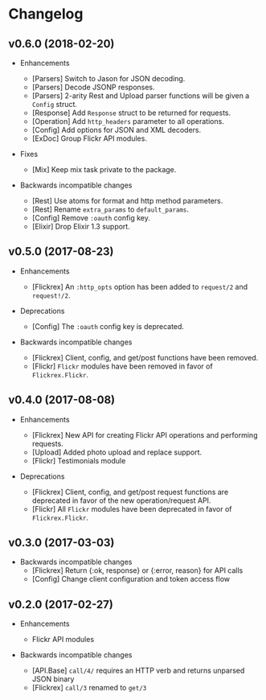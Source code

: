 # Changelog

## v0.6.0 (2018-02-20)

* Enhancements
  * [Parsers] Switch to Jason for JSON decoding.
  * [Parsers] Decode JSONP responses.
  * [Parsers] 2-arity Rest and Upload parser functions will be given a
    `Config` struct.
  * [Response] Add `Response` struct to be returned for requests.
  * [Operation] Add `http_headers` parameter to all operations.
  * [Config] Add options for JSON and XML decoders.
  * [ExDoc] Group Flickr API modules.

* Fixes
  * [Mix] Keep mix task private to the package.

* Backwards incompatible changes
  * [Rest] Use atoms for format and http method parameters.
  * [Rest] Rename `extra_params` to `default_params`.
  * [Config] Remove `:oauth` config key.
  * [Elixir] Drop Elixir 1.3 support.

## v0.5.0 (2017-08-23)

* Enhancements
  * [Flickrex] An `:http_opts` option has been added to `request/2` and
    `request!/2`.

* Deprecations
  * [Config] The `:oauth` config key is deprecated.

* Backwards incompatible changes
  * [Flickrex] Client, config, and get/post functions have been removed.
  * [Flickr] `Flickr` modules have been removed in favor of `Flickrex.Flickr`.

## v0.4.0 (2017-08-08)

* Enhancements
  * [Flickrex] New API for creating Flickr API operations and performing requests.
  * [Upload] Added photo upload and replace support.
  * [Flickr] Testimonials module

* Deprecations
  * [Flickrex] Client, config, and get/post request functions are deprecated in
    favor of the new operation/request API.
  * [Flickr] All `Flickr` modules have been deprecated in favor of `Flickrex.Flickr`.

## v0.3.0 (2017-03-03)

* Backwards incompatible changes
  * [Flickrex] Return {:ok, response} or {:error, reason} for API calls
  * [Config] Change client configuration and token access flow

## v0.2.0 (2017-02-27)

* Enhancements
  * Flickr API modules

* Backwards incompatible changes
  * [API.Base] `call/4/` requires an HTTP verb and returns unparsed JSON binary
  * [Flickrex] `call/3` renamed to `get/3`
